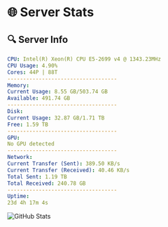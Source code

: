 # 🌐 Server Stats
## 🔍 Server Info
```yaml
CPU: Intel(R) Xeon(R) CPU E5-2699 v4 @ 1343.23MHz
CPU Usage: 4.90%
Cores: 44P | 88T
-----------------------------------
Memory:
Current Usage: 8.55 GB/503.74 GB
Available: 491.74 GB
-----------------------------------
Disk:
Current Usage: 32.87 GB/1.71 TB
Free: 1.59 TB
-----------------------------------
GPU:
No GPU detected
-----------------------------------
Network:
Current Transfer (Sent): 389.50 KB/s
Current Transfer (Received): 40.46 KB/s
Total Sent: 1.19 TB
Total Received: 240.78 GB
-----------------------------------
Uptime:
23d 4h 17m 4s
```
![GitHub Stats](https://img.shields.io/badge/Updated-2025-05-12_21:25:52-blue)